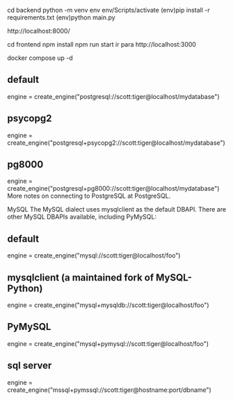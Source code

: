 cd backend 
python -m venv env 
env/Scripts/activate 
(env)pip install -r requirements.txt 
(env)python main.py

http://localhost:8000/

cd frontend npm install npm run start ir para http://localhost:3000

docker compose up -d

## default
engine = create_engine("postgresql://scott:tiger@localhost/mydatabase")

## psycopg2
engine = create_engine("postgresql+psycopg2://scott:tiger@localhost/mydatabase")

## pg8000
engine = create_engine("postgresql+pg8000://scott:tiger@localhost/mydatabase") More notes on connecting to PostgreSQL at PostgreSQL.

MySQL The MySQL dialect uses mysqlclient as the default DBAPI. There are other MySQL DBAPIs available, including PyMySQL:

## default
engine = create_engine("mysql://scott:tiger@localhost/foo")

## mysqlclient (a maintained fork of MySQL-Python)
engine = create_engine("mysql+mysqldb://scott:tiger@localhost/foo")

## PyMySQL
engine = create_engine("mysql+pymysql://scott:tiger@localhost/foo")

## sql server
engine = create_engine("mssql+pymssql://scott:tiger@hostname:port/dbname")

